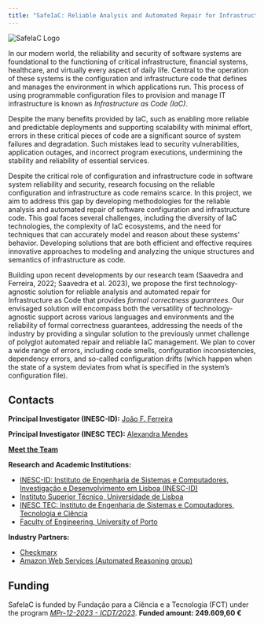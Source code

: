 ```yaml
---
title: "SafeIaC: Reliable Analysis and Automated Repair for Infrastructure as Code"
---
```


![SafeIaC Logo](SafeIaC-Logo300dpi.png)

In our modern world, the reliability and security of software systems are foundational to the functioning of critical infrastructure, financial systems, healthcare, and virtually every aspect of daily life. Central to the operation of these systems is the configuration and infrastructure code that defines and manages the environment in which applications run. This process of using programmable configuration files to provision and manage IT infrastructure is known as _Infrastructure as Code (IaC)_. 

Despite the many benefits provided by IaC, such as enabling more reliable and predictable deployments and supporting scalability with minimal effort, errors in these critical pieces of code are a significant source of system failures and degradation. Such mistakes lead to security vulnerabilities, application outages, and incorrect program executions, undermining the stability and reliability of essential services. 

Despite the critical role of configuration and infrastructure code in software system reliability and security, research focusing on the reliable configuration and infrastructure as code remains scarce. In this project, we aim to address this gap by developing methodologies for the reliable analysis and automated repair of software configuration and infrastructure code. This goal faces several challenges, including the diversity of IaC technologies, the complexity of IaC ecosystems, and the need for techniques that can accurately model and reason about these systems' behavior. Developing solutions that are both efficient and effective requires innovative approaches to modeling and analyzing the unique structures and semantics of infrastructure as code. 

Building upon recent developments by our research team (Saavedra and Ferreira, 2022; Saavedra et al. 2023), we propose the first technology-agnostic solution for reliable analysis and automated repair for Infrastructure as Code that provides _formal correctness guarantees_. Our envisaged solution will encompass both the versatility of technology-agnostic support across various languages and environments and the reliability of formal correctness guarantees, addressing the needs of the industry by providing a singular solution to the previously unmet challenge of polyglot automated repair and reliable IaC management. We plan to cover a wide range of errors, including code smells, configuration inconsistencies, dependency errors, and so-called configuration drifts (which happen when the state of a system deviates from what is specified in the system’s configuration file). 

## Contacts
**Principal Investigator (INESC-ID):** [João F. Ferreira](https://joaoff.com)

**Principal Investigator (INESC TEC):** [Alexandra Mendes](https://archimendes.com)

[**Meet the Team**](/people)

**Research and Academic Institutions:** 
 - [INESC-ID: Instituto de Engenharia de Sistemas e Computadores, Investigação e Desenvolvimento em Lisboa (INESC-ID)](https://inesc-id.pt)
 - [Instituto Superior Técnico, Universidade de Lisboa](https://tecnico.ulisboa.pt) 
 - [INESC TEC: Instituto de Engenharia de Sistemas e Computadores, Tecnologia e Ciência](https://www.inesctec.pt/en)
 - [Faculty of Engineering, University of Porto](https://www.up.pt/feup/en)

**Industry Partners:**
 - [Checkmarx](https://checkmarx.com)
 - [Amazon Web Services (Automated Reasoning group)](https://www.amazon.science/research-areas/automated-reasoning)

## Funding
SafeIaC is funded by Fundação para a Ciência e a Tecnologia (FCT) under the program _[MPr-12-2023 - ICDT/2023](https://www.fct.pt/en/concursos/concurso-de-projetos-de-ic-dt-em-todos-os-dominios-cientificos-2023)_. 
**Funded amount: 249.609,60 €**
